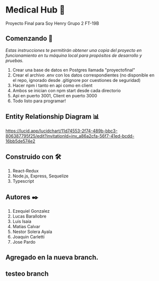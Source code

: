 
# Medical Hub 🏥

Proyecto Final para Soy Henry 
Grupo 2 FT-19B

## Comenzando 🚀

_Estas instrucciones te permitirán obtener una copia del proyecto en funcionamiento en tu máquina local para propósitos de desarrollo y pruebas._

1. Crear una base de datos en Postgres llamada "proyectofinal"
2. Crear el archivo .env con los datos correspondientes (no disponible en el repo, ignorado desde .gitignore por cuestiones de seguridad)
3. Hacer npm i tanto en api como en client
4. Ambos se inician con npm start desde cada directorio
5. Api en puerto 3001, Client en puerto 3000
6. Todo listo para programar!

## Entity Relationship Diagram 📊

https://lucid.app/lucidchart/11d74553-2f74-489b-bbc3-806387795f25/edit?invitationId=inv_a86a2cfa-56f7-41ed-bcdd-16bb5de574e2

## Construido con 🛠️

1. React-Redux
2. Node.js, Express, Sequelize
3. Typescript


## Autores ✒️

1. Ezequiel Gonzalez
2. Lucas Barallobre
3. Luis Isaia
4. Matias Calvar
5. Nestor Solera Ayala
6. Joaquin Carletti
7. Jose Pardo

## Agregado en la nueva branch.
## testeo branch
